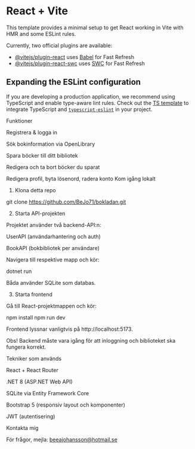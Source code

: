 # React + Vite

This template provides a minimal setup to get React working in Vite with HMR and some ESLint rules.

Currently, two official plugins are available:

- [@vitejs/plugin-react](https://github.com/vitejs/vite-plugin-react/blob/main/packages/plugin-react/README.md) uses [Babel](https://babeljs.io/) for Fast Refresh
- [@vitejs/plugin-react-swc](https://github.com/vitejs/vite-plugin-react-swc) uses [SWC](https://swc.rs/) for Fast Refresh

## Expanding the ESLint configuration

If you are developing a production application, we recommend using TypeScript and enable type-aware lint rules. Check out the [TS template](https://github.com/vitejs/vite/tree/main/packages/create-vite/template-react-ts) to integrate TypeScript and [`typescript-eslint`](https://typescript-eslint.io) in your project.

Funktioner

Registrera & logga in

Sök bokinformation via OpenLibrary

Spara böcker till ditt bibliotek

Redigera och ta bort böcker du sparat

Redigera profil, byta lösenord, radera konto
Kom igång lokalt

1. Klona detta repo

git clone https://github.com/BeJo71/bokladan.git

2. Starta API-projekten

Projektet använder två backend-API:n:

UserAPI (användarhantering och auth)

BookAPI (bokbibliotek per användare)

Navigera till respektive mapp och kör:

dotnet run

Båda använder SQLite som databas.

3. Starta frontend

Gå till React-projektmappen och kör:

npm install
npm run dev

Frontend lyssnar vanligtvis på http://localhost:5173.

Obs! Backend måste vara igång för att inloggning och biblioteket ska fungera korrekt.

Tekniker som används

React + React Router

.NET 8 (ASP.NET Web API)

SQLite via Entity Framework Core

Bootstrap 5 (responsiv layout och komponenter)

JWT (autentisering)

Kontakta mig

För frågor, mejla: beeajohansson@hotmail.se
